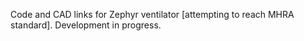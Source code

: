 Code and CAD links for Zephyr ventilator [attempting to reach MHRA standard].
Development in progress.

